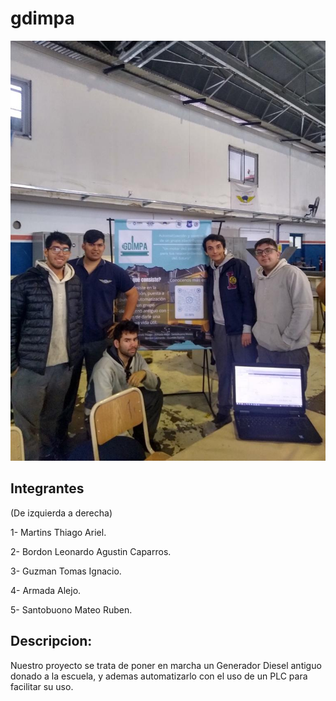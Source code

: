 # gdimpa

![Imagen de integrantes del proyecto](<imagen de los integrantes de gdimpa.jpeg>)

## Integrantes

(De izquierda a derecha)

1- Martins Thiago Ariel.

2- Bordon Leonardo Agustin Caparros.

3- Guzman Tomas Ignacio.

4- Armada Alejo.

5- Santobuono Mateo Ruben.

## Descripcion:

Nuestro proyecto se trata de poner en marcha un Generador Diesel antiguo donado a la escuela, y ademas automatizarlo con el uso de un PLC para facilitar su uso.